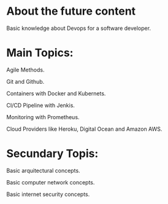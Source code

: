 # About the future content
Basic knowledge about Devops for a software developer.
# Main Topics:

<p>Agile Methods.</p>
<p>Git and Github.</p>
<p>Containers with Docker and Kubernets.</p>
<p>CI/CD Pipeline with Jenkis.</p>
<p>Monitoring with Prometheus.</p>
<p>Cloud Providers like Heroku, Digital Ocean and Amazon AWS.</p>

# Secundary Topis:
<p>Basic arquitectural concepts.</p>
<p>Basic computer network concepts.</p>
<p>Basic internet security concepts.</p>
